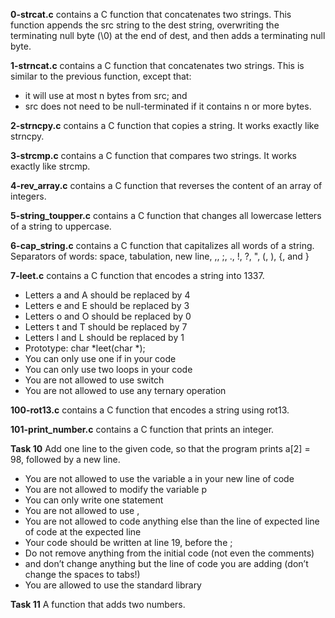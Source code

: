 **0-strcat.c** contains a C function that concatenates two strings. This function appends the src string to the dest string, overwriting the terminating null byte (\0) at the end of dest, and then adds a terminating null byte.

**1-strncat.c** contains a C function that concatenates two strings. This is similar to the previous function, except that:
- it will use at most n bytes from src; and
- src does not need to be null-terminated if it contains n or more bytes.

**2-strncpy.c** contains a C function that copies a string. It works exactly like strncpy.

**3-strcmp.c** contains a C function that compares two strings. It works exactly like strcmp.

**4-rev_array.c** contains a C function that reverses the content of an array of integers.

**5-string_toupper.c** contains a C function that changes all lowercase letters of a string to uppercase.

**6-cap_string.c** contains a C function that capitalizes all words of a string. Separators of words: space, tabulation, new line, ,, ;, ., !, ?, ", (, ), {, and }

**7-leet.c** contains a C function that encodes a string into 1337.
- Letters a and A should be replaced by 4
- Letters e and E should be replaced by 3
- Letters o and O should be replaced by 0
- Letters t and T should be replaced by 7
- Letters l and L should be replaced by 1
- Prototype: char *leet(char *);
- You can only use one if in your code
- You can only use two loops in your code
- You are not allowed to use switch
- You are not allowed to use any ternary operation

**100-rot13.c** contains a C function that encodes a string using rot13.

**101-print_number.c** contains a C function that prints an integer.

**Task 10**
Add one line to the given code, so that the program prints a[2] = 98, followed by a new line.
- You are not allowed to use the variable a in your new line of code
- You are not allowed to modify the variable p
- You can only write one statement
- You are not allowed to use ,
- You are not allowed to code anything else than the line of expected line of code at the expected line
- Your code should be written at line 19, before the ;
- Do not remove anything from the initial code (not even the comments)
- and don’t change anything but the line of code you are adding (don’t change the spaces to tabs!)
- You are allowed to use the standard library

**Task 11**
A function that adds two numbers.
